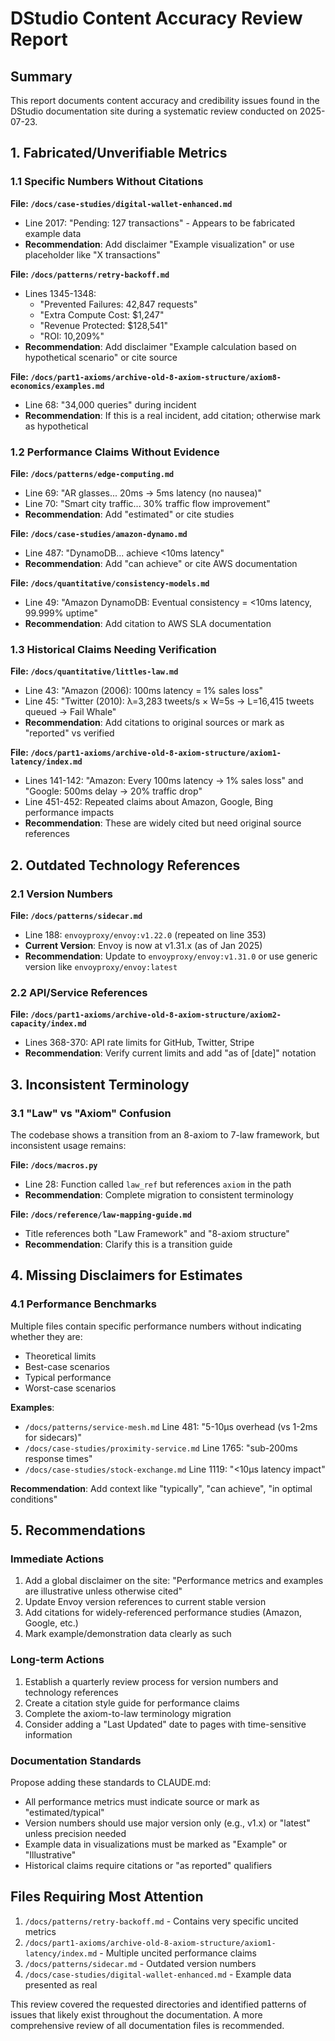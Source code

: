 # DStudio Content Accuracy Review Report

## Summary
This report documents content accuracy and credibility issues found in the DStudio documentation site during a systematic review conducted on 2025-07-23.

## 1. Fabricated/Unverifiable Metrics

### 1.1 Specific Numbers Without Citations

**File: `/docs/case-studies/digital-wallet-enhanced.md`**
- Line 2017: "Pending: 127 transactions" - Appears to be fabricated example data
- **Recommendation**: Add disclaimer "Example visualization" or use placeholder like "X transactions"

**File: `/docs/patterns/retry-backoff.md`**
- Lines 1345-1348: 
  - "Prevented Failures: 42,847 requests"
  - "Extra Compute Cost: $1,247" 
  - "Revenue Protected: $128,541"
  - "ROI: 10,209%"
- **Recommendation**: Add disclaimer "Example calculation based on hypothetical scenario" or cite source

**File: `/docs/part1-axioms/archive-old-8-axiom-structure/axiom8-economics/examples.md`**
- Line 68: "34,000 queries" during incident
- **Recommendation**: If this is a real incident, add citation; otherwise mark as hypothetical

### 1.2 Performance Claims Without Evidence

**File: `/docs/patterns/edge-computing.md`**
- Line 69: "AR glasses... 20ms → 5ms latency (no nausea)"
- Line 70: "Smart city traffic... 30% traffic flow improvement"
- **Recommendation**: Add "estimated" or cite studies

**File: `/docs/case-studies/amazon-dynamo.md`**
- Line 487: "DynamoDB... achieve <10ms latency"
- **Recommendation**: Add "can achieve" or cite AWS documentation

**File: `/docs/quantitative/consistency-models.md`**
- Line 49: "Amazon DynamoDB: Eventual consistency = <10ms latency, 99.999% uptime"
- **Recommendation**: Add citation to AWS SLA documentation

### 1.3 Historical Claims Needing Verification

**File: `/docs/quantitative/littles-law.md`**
- Line 43: "Amazon (2006): 100ms latency = 1% sales loss"
- Line 45: "Twitter (2010): λ=3,283 tweets/s × W=5s → L=16,415 tweets queued → Fail Whale"
- **Recommendation**: Add citations to original sources or mark as "reported" vs verified

**File: `/docs/part1-axioms/archive-old-8-axiom-structure/axiom1-latency/index.md`**
- Lines 141-142: "Amazon: Every 100ms latency → 1% sales loss" and "Google: 500ms delay → 20% traffic drop"
- Line 451-452: Repeated claims about Amazon, Google, Bing performance impacts
- **Recommendation**: These are widely cited but need original source references

## 2. Outdated Technology References

### 2.1 Version Numbers

**File: `/docs/patterns/sidecar.md`**
- Line 188: `envoyproxy/envoy:v1.22.0` (repeated on line 353)
- **Current Version**: Envoy is now at v1.31.x (as of Jan 2025)
- **Recommendation**: Update to `envoyproxy/envoy:v1.31.0` or use generic version like `envoyproxy/envoy:latest`

### 2.2 API/Service References

**File: `/docs/part1-axioms/archive-old-8-axiom-structure/axiom2-capacity/index.md`**
- Lines 368-370: API rate limits for GitHub, Twitter, Stripe
- **Recommendation**: Verify current limits and add "as of [date]" notation

## 3. Inconsistent Terminology

### 3.1 "Law" vs "Axiom" Confusion

The codebase shows a transition from an 8-axiom to 7-law framework, but inconsistent usage remains:

**File: `/docs/macros.py`**
- Line 28: Function called `law_ref` but references `axiom` in the path
- **Recommendation**: Complete migration to consistent terminology

**File: `/docs/reference/law-mapping-guide.md`**
- Title references both "Law Framework" and "8-axiom structure"
- **Recommendation**: Clarify this is a transition guide

## 4. Missing Disclaimers for Estimates

### 4.1 Performance Benchmarks

Multiple files contain specific performance numbers without indicating whether they are:
- Theoretical limits
- Best-case scenarios  
- Typical performance
- Worst-case scenarios

**Examples**:
- `/docs/patterns/service-mesh.md` Line 481: "5-10μs overhead (vs 1-2ms for sidecars)"
- `/docs/case-studies/proximity-service.md` Line 1765: "sub-200ms response times"
- `/docs/case-studies/stock-exchange.md` Line 1119: "<10μs latency impact"

**Recommendation**: Add context like "typically", "can achieve", "in optimal conditions"

## 5. Recommendations

### Immediate Actions
1. Add a global disclaimer on the site: "Performance metrics and examples are illustrative unless otherwise cited"
2. Update Envoy version references to current stable version
3. Add citations for widely-referenced performance studies (Amazon, Google, etc.)
4. Mark example/demonstration data clearly as such

### Long-term Actions
1. Establish a quarterly review process for version numbers and technology references
2. Create a citation style guide for performance claims
3. Complete the axiom-to-law terminology migration
4. Consider adding a "Last Updated" date to pages with time-sensitive information

### Documentation Standards
Propose adding these standards to CLAUDE.md:
- All performance metrics must indicate source or mark as "estimated/typical"
- Version numbers should use major version only (e.g., v1.x) or "latest" unless precision needed
- Example data in visualizations must be marked as "Example" or "Illustrative"
- Historical claims require citations or "as reported" qualifiers

## Files Requiring Most Attention

1. `/docs/patterns/retry-backoff.md` - Contains very specific uncited metrics
2. `/docs/part1-axioms/archive-old-8-axiom-structure/axiom1-latency/index.md` - Multiple uncited performance claims
3. `/docs/patterns/sidecar.md` - Outdated version numbers
4. `/docs/case-studies/digital-wallet-enhanced.md` - Example data presented as real

This review covered the requested directories and identified patterns of issues that likely exist throughout the documentation. A more comprehensive review of all documentation files is recommended.